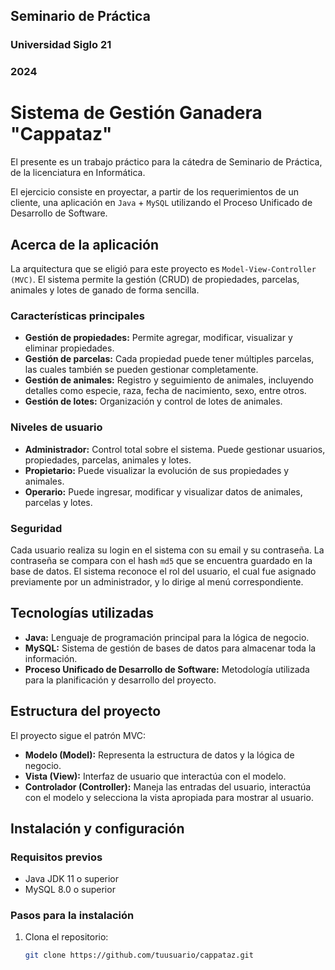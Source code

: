 ## Seminario de Práctica
### Universidad Siglo 21
### 2024

# Sistema de Gestión Ganadera "Cappataz"

El presente es un trabajo práctico para la cátedra de Seminario de Práctica, de la licenciatura en Informática.

El ejercicio consiste en proyectar, a partir de los requerimientos de un cliente, una aplicación en `Java` + `MySQL` utilizando el Proceso Unificado de Desarrollo de Software.

## Acerca de la aplicación

La arquitectura que se eligió para este proyecto es `Model-View-Controller (MVC)`. El sistema permite la gestión (CRUD) de propiedades, parcelas, animales y lotes de ganado de forma sencilla.

### Características principales

- **Gestión de propiedades:** Permite agregar, modificar, visualizar y eliminar propiedades.
- **Gestión de parcelas:** Cada propiedad puede tener múltiples parcelas, las cuales también se pueden gestionar completamente.
- **Gestión de animales:** Registro y seguimiento de animales, incluyendo detalles como especie, raza, fecha de nacimiento, sexo, entre otros.
- **Gestión de lotes:** Organización y control de lotes de animales.

### Niveles de usuario

- **Administrador:** Control total sobre el sistema. Puede gestionar usuarios, propiedades, parcelas, animales y lotes.
- **Propietario:** Puede visualizar la evolución de sus propiedades y animales.
- **Operario:** Puede ingresar, modificar y visualizar datos de animales, parcelas y lotes.

### Seguridad

Cada usuario realiza su login en el sistema con su email y su contraseña. La contraseña se compara con el hash `md5` que se encuentra guardado en la base de datos. El sistema reconoce el rol del usuario, el cual fue asignado previamente por un administrador, y lo dirige al menú correspondiente.

## Tecnologías utilizadas

- **Java:** Lenguaje de programación principal para la lógica de negocio.
- **MySQL:** Sistema de gestión de bases de datos para almacenar toda la información.
- **Proceso Unificado de Desarrollo de Software:** Metodología utilizada para la planificación y desarrollo del proyecto.

## Estructura del proyecto

El proyecto sigue el patrón MVC:

- **Modelo (Model):** Representa la estructura de datos y la lógica de negocio.
- **Vista (View):** Interfaz de usuario que interactúa con el modelo.
- **Controlador (Controller):** Maneja las entradas del usuario, interactúa con el modelo y selecciona la vista apropiada para mostrar al usuario.

## Instalación y configuración

### Requisitos previos

- Java JDK 11 o superior
- MySQL 8.0 o superior

### Pasos para la instalación

1. Clona el repositorio:
   ```sh
   git clone https://github.com/tuusuario/cappataz.git
